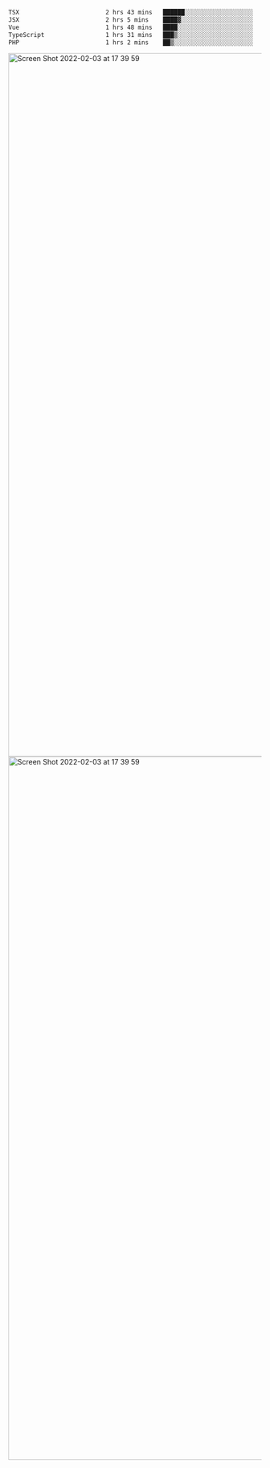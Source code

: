 <!--START_SECTION:waka-->

```txt
TSX                        2 hrs 43 mins   ██████░░░░░░░░░░░░░░░░░░░   24.56 %
JSX                        2 hrs 5 mins    ████▓░░░░░░░░░░░░░░░░░░░░   18.92 %
Vue                        1 hrs 48 mins   ████░░░░░░░░░░░░░░░░░░░░░   16.37 %
TypeScript                 1 hrs 31 mins   ███▒░░░░░░░░░░░░░░░░░░░░░   13.68 %
PHP                        1 hrs 2 mins    ██▒░░░░░░░░░░░░░░░░░░░░░░   09.39 %
```

<!--END_SECTION:waka-->

<img width="1400" alt="Screen Shot 2022-02-03 at 17 39 59" src="https://user-images.githubusercontent.com/45716542/152387304-f2b60485-53a6-4f4b-a818-5cefb1b0c0ae.png">
<img width="1400" alt="Screen Shot 2022-02-03 at 17 39 59" src="https://user-images.githubusercontent.com/45716542/152387273-ea5cdf21-2a45-44da-8bef-00c1763b1d42.png">
